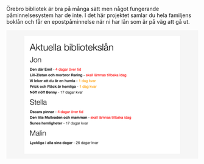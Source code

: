 Örebro bibliotek är bra på många sätt men något fungerande påminnelsesystem har de inte. I det här projektet samlar du hela familjens boklån och får en epostpåminnelse när ni har lån som är på väg att gå ut.

![](https://raw.githubusercontent.com/jongotlin/OrebroBibliotekPaminnelser/master/screenshot.png)
